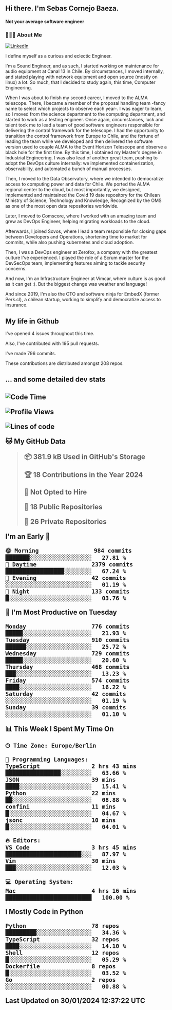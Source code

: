 <h2> Hi there.  I'm Sebas Cornejo Baeza.</h2>
<h4> Not your average software engineer</h4>
<h3> 👨🏻‍💻 About Me </h3>
<a href="http://linkedin.com/in/sebastian-cornejo-baeza/"><img alt="LinkedIn" src="https://img.shields.io/badge/Sebas%20Cornejo%20-informational?style=appveyor&logo=linkedin"></a>


I define myself as a curious and eclectic Engineer.

I'm a Sound Engineer, and as such, I started working on maintenance for audio equipment at Canal 13 in Chile.
By circumstances, I moved internally, and stated playing with network equipment and open source (mostly on linux) 
a lot. So much, that I decided to study again, this time, Computer Engineering.

When I was about to finish my second career, I moved to the ALMA telescope. There, I became a member of the proposal handling team
-fancy name to select which projects to observe each year-. 
I was eager to learn, so I moved from the science department to the computing department, and started to work as 
a testing engineer. Once again, circumstances, luck and talent took me to lead a team of good software engineers 
responsible for delivering the control framework for the telescope. I had the opportunity to transition the control framework from
Europe to Chile, and the fortune of leading the team while we developed and then delivered the software
version used to couple ALMA to the Event Horizon Telescope and observe a black hole for the first time.
By this time, I obtained my Master's degree in Industrial Engineering.
I was also lead of another great team, pushing to adopt the DevOps culture internally: we implemented containerization, observability, and automated a bunch of manual processes.

Then, I moved to the Data Observatory, where we intended to democratize access to computing power
and data for Chile. We ported the ALMA regional center to the cloud, but most importantly, we designed, implemented
and maintained the Covid 19 date repository for the Chilean Ministry of Science, Technology and Knowledge, Recognized by the OMS as one of the most open
data repositories worldwide.

Later, I moved to Comscore, where I worked with an amazing team and grew as DevOps Engineer, helping migrating workloads to the cloud.

Afterwards, I joined Sovos, where I lead a team responsible for closing gaps between Developers and Operations, shortening time to market for commits, while
also pushing kubernetes and cloud adoption.

Then, I was a DevOps engineer at Zerofox, a company with the greatest culture I've experienced. I played the role of a Scrum master for the DevSecOps team,
implementing features aiming to tackle security concerns.

And now, I'm an Infrastructure Engineer at Vimcar, where culture is as good as it can get :). But the biggest change was weather and language!
 
And since 2019, I'm also the CTO and software ninja for EmbedX (former Perk.cl), a chilean startup, working to simplify and democratize access to insurance.

<h2> My life in Github </h2>

I've opened 4 issues throughout this time.

Also, I've contributed with 195 pull requests.

I've made 796 commits.

These contributions are distributed amongst 208 repos.

<h2>... and some detailed dev stats<h2>

<!--START_SECTION:waka-->
![Code Time](http://img.shields.io/badge/Code%20Time-646%20hrs%2053%20mins-blue)

![Profile Views](http://img.shields.io/badge/Profile%20Views-73-blue)

![Lines of code](https://img.shields.io/badge/From%20Hello%20World%20I%27ve%20Written-1.3%20million%20lines%20of%20code-blue)

**🐱 My GitHub Data** 

> 📦 381.9 kB Used in GitHub's Storage 
 > 
> 🏆 18 Contributions in the Year 2024
 > 
> 🚫 Not Opted to Hire
 > 
> 📜 18 Public Repositories 
 > 
> 🔑 26 Private Repositories 
 > 
**I'm an Early 🐤** 

```text
🌞 Morning                984 commits         ███████░░░░░░░░░░░░░░░░░░   27.81 % 
🌆 Daytime                2379 commits        █████████████████░░░░░░░░   67.24 % 
🌃 Evening                42 commits          ░░░░░░░░░░░░░░░░░░░░░░░░░   01.19 % 
🌙 Night                  133 commits         █░░░░░░░░░░░░░░░░░░░░░░░░   03.76 % 
```
📅 **I'm Most Productive on Tuesday** 

```text
Monday                   776 commits         █████░░░░░░░░░░░░░░░░░░░░   21.93 % 
Tuesday                  910 commits         ██████░░░░░░░░░░░░░░░░░░░   25.72 % 
Wednesday                729 commits         █████░░░░░░░░░░░░░░░░░░░░   20.60 % 
Thursday                 468 commits         ███░░░░░░░░░░░░░░░░░░░░░░   13.23 % 
Friday                   574 commits         ████░░░░░░░░░░░░░░░░░░░░░   16.22 % 
Saturday                 42 commits          ░░░░░░░░░░░░░░░░░░░░░░░░░   01.19 % 
Sunday                   39 commits          ░░░░░░░░░░░░░░░░░░░░░░░░░   01.10 % 
```


📊 **This Week I Spent My Time On** 

```text
🕑︎ Time Zone: Europe/Berlin

💬 Programming Languages: 
TypeScript               2 hrs 43 mins       ████████████████░░░░░░░░░   63.66 % 
JSON                     39 mins             ████░░░░░░░░░░░░░░░░░░░░░   15.41 % 
Python                   22 mins             ██░░░░░░░░░░░░░░░░░░░░░░░   08.88 % 
confini                  11 mins             █░░░░░░░░░░░░░░░░░░░░░░░░   04.67 % 
jsonc                    10 mins             █░░░░░░░░░░░░░░░░░░░░░░░░   04.01 % 

🔥 Editors: 
VS Code                  3 hrs 45 mins       ██████████████████████░░░   87.97 % 
Vim                      30 mins             ███░░░░░░░░░░░░░░░░░░░░░░   12.03 % 

💻 Operating System: 
Mac                      4 hrs 16 mins       █████████████████████████   100.00 % 
```

**I Mostly Code in Python** 

```text
Python                   78 repos            █████████░░░░░░░░░░░░░░░░   34.36 % 
TypeScript               32 repos            ████░░░░░░░░░░░░░░░░░░░░░   14.10 % 
Shell                    12 repos            █░░░░░░░░░░░░░░░░░░░░░░░░   05.29 % 
Dockerfile               8 repos             █░░░░░░░░░░░░░░░░░░░░░░░░   03.52 % 
Go                       2 repos             ░░░░░░░░░░░░░░░░░░░░░░░░░   00.88 % 
```




 Last Updated on 30/01/2024 12:37:22 UTC
<!--END_SECTION:waka-->

